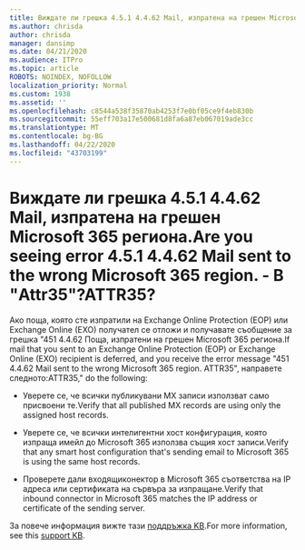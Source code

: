 ```yaml
---
title: Виждате ли грешка 4.5.1 4.4.62 Mail, изпратена на грешен Microsoft 365 региона. - В "Attr35"?
ms.author: chrisda
author: chrisda
manager: dansimp
ms.date: 04/21/2020
ms.audience: ITPro
ms.topic: article
ROBOTS: NOINDEX, NOFOLLOW
localization_priority: Normal
ms.custom: 1938
ms.assetid: ''
ms.openlocfilehash: c8544a538f35870ab4253f7e0bf05ce9f4eb830b
ms.sourcegitcommit: 55eff703a17e500681d8fa6a87eb067019ade3cc
ms.translationtype: MT
ms.contentlocale: bg-BG
ms.lasthandoff: 04/22/2020
ms.locfileid: "43703199"
---
```

# <a name="are-you-seeing-error-451-4462-mail-sent-to-the-wrong-microsoft-365-region-attr35"></a><span data-ttu-id="9e067-103">Виждате ли грешка 4.5.1 4.4.62 Mail, изпратена на грешен Microsoft 365 региона.</span><span class="sxs-lookup"><span data-stu-id="9e067-103">Are you seeing error 4.5.1 4.4.62 Mail sent to the wrong Microsoft 365 region.</span></span> <span data-ttu-id="9e067-104">- В "Attr35"?</span><span class="sxs-lookup"><span data-stu-id="9e067-104">ATTR35?</span></span>

<span data-ttu-id="9e067-105">Ако поща, която сте изпратили на Exchange Online Protection (EOP) или Exchange Online (EXO) получател се отложи и получавате съобщение за грешка "451 4.4.62 Поща, изпратени на грешен Microsoft 365 региона.</span><span class="sxs-lookup"><span data-stu-id="9e067-105">If mail that you sent to an Exchange Online Protection (EOP) or Exchange Online (EXO) recipient is deferred, and you receive the error message "451 4.4.62 Mail sent to the wrong Microsoft 365 region.</span></span> <span data-ttu-id="9e067-106">ATTR35", направете следното:</span><span class="sxs-lookup"><span data-stu-id="9e067-106">ATTR35," do the following:</span></span>

- <span data-ttu-id="9e067-107">Уверете се, че всички публикувани MX записи използват само присвоени те.</span><span class="sxs-lookup"><span data-stu-id="9e067-107">Verify that all published MX records are using only the assigned host records.</span></span>

- <span data-ttu-id="9e067-108">Уверете се, че всички интелигентни хост конфигурация, която изпраща имейл до Microsoft 365 използва същия хост записи.</span><span class="sxs-lookup"><span data-stu-id="9e067-108">Verify that any smart host configuration that's sending email to Microsoft 365 is using the same host records.</span></span>

- <span data-ttu-id="9e067-109">Проверете дали входящиконектор в Microsoft 365 съответства на IP адреса или сертификата на сървъра за изпращане.</span><span class="sxs-lookup"><span data-stu-id="9e067-109">Verify that inbound connector in Microsoft 365 matches the IP address or certificate of the sending server.</span></span>

<span data-ttu-id="9e067-110">За повече информация вижте тази [поддръжка KB](https://support.microsoft.com/help/4057301/attr35-response-code-when-mail-is-sent-to-eop-exo).</span><span class="sxs-lookup"><span data-stu-id="9e067-110">For more information, see this [support KB](https://support.microsoft.com/help/4057301/attr35-response-code-when-mail-is-sent-to-eop-exo).</span></span>
